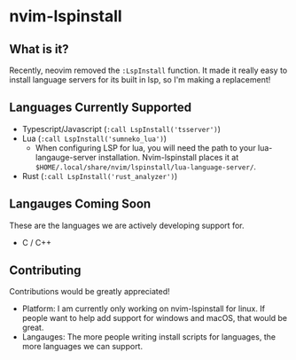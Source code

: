 # nvim-lspinstall
## What is it?
Recently, neovim removed the `:LspInstall` function. It made it really easy to install language servers for its built in lsp, so I'm making a replacement!
## Languages Currently Supported
- Typescript/Javascript (`:call LspInstall('tsserver')`)
- Lua (`:call LspInstall('sumneko_lua')`)
  - When configuring LSP for lua, you will need the path to your lua-langauge-server installation. Nvim-lspinstall places it at `$HOME/.local/share/nvim/lspinstall/lua-language-server/`.
- Rust (`:call LspInstall('rust_analyzer')`)
## Langauges Coming Soon
These are the languages we are actively developing support for.
- C / C++
## Contributing
Contributions would be greatly appreciated!
- Platform: I am currently only working on nvim-lspinstall for linux. If people want to help add support for windows and macOS, that would be great.
- Langauges: The more people writing install scripts for languages, the more languages we can support.
